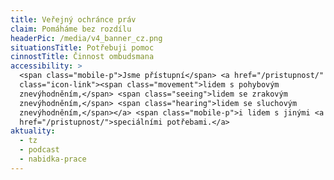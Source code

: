 ```yaml
---
title: Veřejný ochránce práv
claim: Pomáháme bez rozdílu
headerPic: /media/v4_banner_cz.png
situationsTitle: Potřebuji pomoc
cinnostTitle: Činnost ombudsmana
accessibility: >
  <span class="mobile-p">Jsme přístupní</span> <a href="/pristupnost/"
  class="icon-link"><span class="movement">lidem s pohybovým
  znevýhodněním,</span> <span class="seeing">lidem se zrakovým
  znevýhodněním,</span> <span class="hearing">lidem se sluchovým
  znevýhodněním,</span></a> <span class="mobile-p">i lidem s jinými <a
  href="/pristupnost/">speciálními potřebami.</a>
aktuality:
  - tz
  - podcast
  - nabidka-prace
---
```

